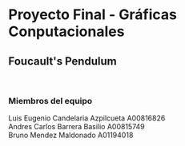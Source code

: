 <h1>Proyecto Final - Gráficas Conputacionales</h1>
<h2>Foucault's Pendulum</h2>
<br>
<h3>Miembros del equipo</h3>
<p>
    Luis Eugenio Candelaria Azpilcueta A00816826 <br>
    Andres Carlos Barrera Basilio A00815749 <br>
    Bruno Mendez Maldonado A01194018
</p>
